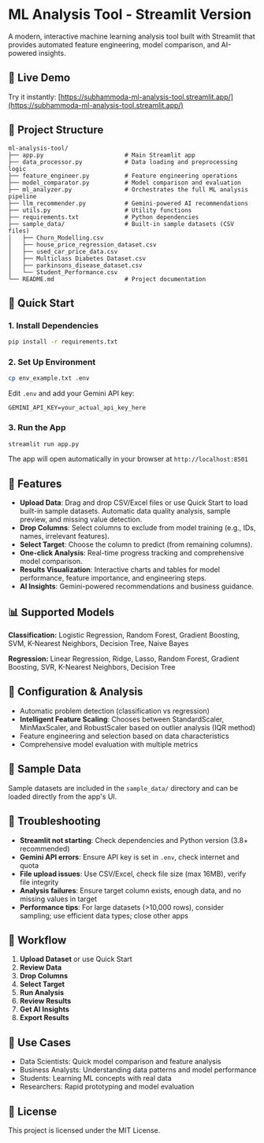 # ML Analysis Tool - Streamlit Version

A modern, interactive machine learning analysis tool built with Streamlit that provides automated feature engineering, model comparison, and AI-powered insights.

## 🚀 Live Demo

Try it instantly: [https://subhammoda-ml-analysis-tool.streamlit.app/](https://subhammoda-ml-analysis-tool.streamlit.app/)

## 📁 Project Structure

```
ml-analysis-tool/
├── app.py                       # Main Streamlit app
├── data_processor.py            # Data loading and preprocessing logic
├── feature_engineer.py          # Feature engineering operations
├── model_comparator.py          # Model comparison and evaluation
├── ml_analyzer.py               # Orchestrates the full ML analysis pipeline
├── llm_recommender.py           # Gemini-powered AI recommendations
├── utils.py                     # Utility functions
├── requirements.txt             # Python dependencies
├── sample_data/                 # Built-in sample datasets (CSV files)
│   ├── Churn_Modelling.csv
│   ├── house_price_regression_dataset.csv
│   ├── used_car_price_data.csv
│   ├── Multiclass Diabetes Dataset.csv
│   ├── parkinsons_disease_dataset.csv
│   └── Student_Performance.csv
└── README.md                    # Project documentation
```

## 🚀 Quick Start

### 1. Install Dependencies
```bash
pip install -r requirements.txt
```

### 2. Set Up Environment
```bash
cp env_example.txt .env
```
Edit `.env` and add your Gemini API key:
```
GEMINI_API_KEY=your_actual_api_key_here
```

### 3. Run the App
```bash
streamlit run app.py
```

The app will open automatically in your browser at `http://localhost:8501`

## 🎯 Features

- **Upload Data**: Drag and drop CSV/Excel files or use Quick Start to load built-in sample datasets. Automatic data quality analysis, sample preview, and missing value detection.
- **Drop Columns**: Select columns to exclude from model training (e.g., IDs, names, irrelevant features).
- **Select Target**: Choose the column to predict (from remaining columns).
- **One-click Analysis**: Real-time progress tracking and comprehensive model comparison.
- **Results Visualization**: Interactive charts and tables for model performance, feature importance, and engineering steps.
- **AI Insights**: Gemini-powered recommendations and business guidance.

## 📊 Supported Models

**Classification:** Logistic Regression, Random Forest, Gradient Boosting, SVM, K-Nearest Neighbors, Decision Tree, Naive Bayes

**Regression:** Linear Regression, Ridge, Lasso, Random Forest, Gradient Boosting, SVR, K-Nearest Neighbors, Decision Tree

## 🔧 Configuration & Analysis

- Automatic problem detection (classification vs regression)
- **Intelligent Feature Scaling**: Chooses between StandardScaler, MinMaxScaler, and RobustScaler based on outlier analysis (IQR method)
- Feature engineering and selection based on data characteristics
- Comprehensive model evaluation with multiple metrics

## 🧪 Sample Data

Sample datasets are included in the `sample_data/` directory and can be loaded directly from the app's UI.

## 🐛 Troubleshooting

- **Streamlit not starting**: Check dependencies and Python version (3.8+ recommended)
- **Gemini API errors**: Ensure API key is set in `.env`, check internet and quota
- **File upload issues**: Use CSV/Excel, check file size (max 16MB), verify file integrity
- **Analysis failures**: Ensure target column exists, enough data, and no missing values in target
- **Performance tips**: For large datasets (>10,000 rows), consider sampling; use efficient data types; close other apps

## 🔄 Workflow

1. **Upload Dataset** or use Quick Start
2. **Review Data**
3. **Drop Columns**
4. **Select Target**
5. **Run Analysis**
6. **Review Results**
7. **Get AI Insights**
8. **Export Results**

## 🎯 Use Cases

- Data Scientists: Quick model comparison and feature analysis
- Business Analysts: Understanding data patterns and model performance
- Students: Learning ML concepts with real data
- Researchers: Rapid prototyping and model evaluation

## 📝 License

This project is licensed under the MIT License.